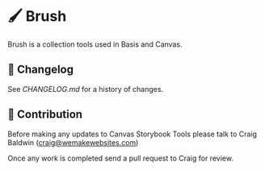 # 🖌️ Brush

Brush is a collection tools used in Basis and Canvas.

## 📅 Changelog

See *CHANGELOG.md* for a history of changes.

## 🤝 Contribution

Before making any updates to Canvas Storybook Tools please talk to Craig Baldwin (craig@wemakewebsites.com)

Once any work is completed send a pull request to Craig for review.
